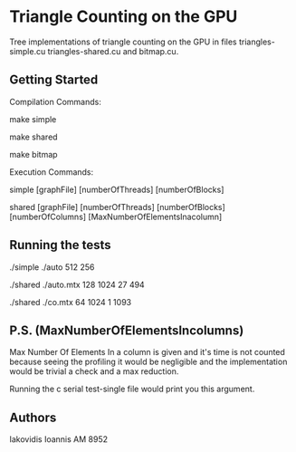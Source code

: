 # Triangle Counting on the GPU

Tree implementations of triangle counting on the GPU in files triangles-simple.cu triangles-shared.cu and bitmap.cu.

## Getting Started

Compilation Commands:

make simple

make shared

make bitmap

Execution Commands:

simple [graphFile] [numberOfThreads] [numberOfBlocks]

shared [graphFile] [numberOfThreads] [numberOfBlocks] [numberOfColumns] [MaxNumberOfElementsInacolumn]

## Running the tests

./simple ./auto 512 256

./shared ./auto.mtx 128 1024 27 494

./shared ./co.mtx 64 1024 1 1093


## P.S. (MaxNumberOfElementsIncolumns)
Max Number Of Elements In a column is given and it's time is not counted
because seeing the profiling it would be negligible and the implementation would be 
trivial a check and a max reduction.

Running the c serial test-single file would print you this argument.

## Authors

Iakovidis Ioannis AM 8952



